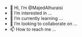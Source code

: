 - 👋 Hi, I’m @MajedAlhuraisi
- 👀 I’m interested in ...
- 🌱 I’m currently learning ...
- 💞️ I’m looking to collaborate on ...
- 📫 How to reach me ...

<!---
MajedAlhuraisi/MajedAlhuraisi is a ✨ special ✨ repository because its `README.md` (this file) appears on your GitHub profile.
You can click the Preview link to take a look at your changes.
--->
